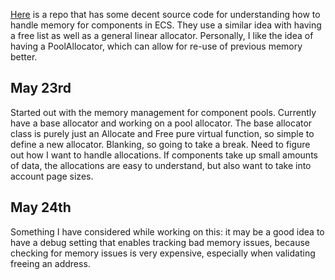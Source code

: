 [Here](https://github.com/talhacali/ECS/tree/master) is a repo that has some decent source code for understanding how to handle memory for components in ECS. They use a similar idea with having a free list as well as a general linear allocator. Personally, I like the idea of having a PoolAllocator, which can allow for re-use of previous memory better.

## May 23rd
Started out with the memory management for component pools. Currently have a base allocator and working on a pool allocator. The base allocator class is purely just an Allocate and Free pure virtual function, so simple to define a new allocator. Blanking, so going to take a break. Need to figure out how I want to handle allocations. If components take up small amounts of data, the allocations are easy to understand, but also want to take into account page sizes.

## May 24th
Something I have considered while working on this: it may be a good idea to have a debug setting that enables tracking bad memory issues, because checking for memory issues is very expensive, especially when validating freeing an address.